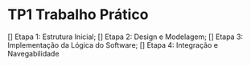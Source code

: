 # TP1 Trabalho Prático

[] Etapa 1: Estrutura Inicial;
[] Etapa 2: Design e Modelagem;
[] Etapa 3: Implementação da Lógica do Software;
[] Etapa 4: Integração e Navegabilidade
